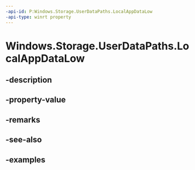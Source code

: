 ```yaml
---
-api-id: P:Windows.Storage.UserDataPaths.LocalAppDataLow
-api-type: winrt property
---
```


<!-- Property syntax.
public string LocalAppDataLow { get; }
-->

# Windows.Storage.UserDataPaths.LocalAppDataLow

## -description

## -property-value

## -remarks

## -see-also

## -examples

